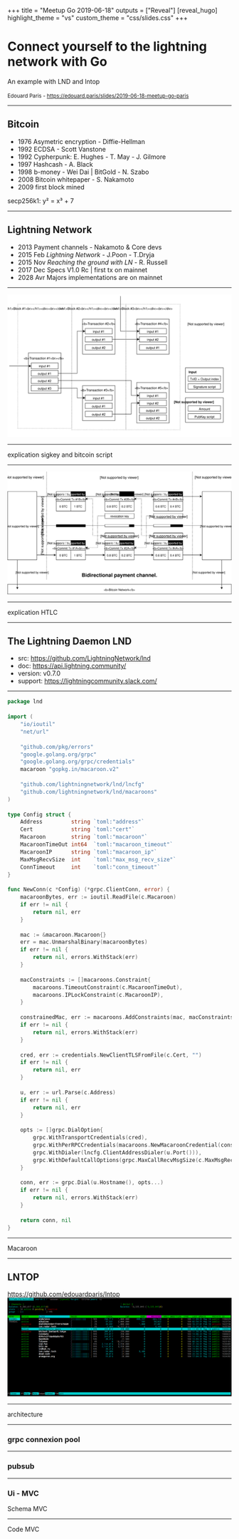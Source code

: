 +++
title = "Meetup Go 2019-06-18"
outputs = ["Reveal"]
[reveal_hugo]
highlight_theme = "vs"
custom_theme = "css/slides.css"
+++

#  Connect yourself to the lightning network with Go

An example with LND and lntop

<small>Edouard Paris - https://edouard.paris/slides/2019-06-18-meetup-go-paris</small>

---

## Bitcoin

* 1976 Asymetric encryption - Diffie-Hellman
* 1992 ECDSA - Scott Vanstone
* 1992 Cypherpunk: E. Hughes - T. May - J. Gilmore
* 1997 Hashcash - A. Black
* 1998 b-money - Wei Dai  | BitGold - N. Szabo
* 2008 Bitcoin whitepaper - S. Nakamoto
* 2009 first block mined


secp256k1: y² = x³ + 7

---

## Lightning Network

* 2013 Payment channels - Nakamoto & Core devs
* 2015 Feb *Lightning Network* - J.Poon - T.Dryja
* 2015 Nov *Reaching the ground with LN* - R. Russell
* 2017 Dec Specs V1.0 Rc | first tx on mainnet
* 2028 Avr Majors implementations are on mainnet

---

![example transactions bitcoin](transac.svg)

---

explication sigkey and bitcoin script

---

![bidirectional-channel](bidirectional-channel.svg)

---

explication HTLC

---

## The Lightning Daemon LND

- src: https://github.com/LightningNetwork/lnd
- doc: https://api.lightning.community/
- version: v0.7.0
- support: https://lightningcommunity.slack.com/

---

```go
package lnd

import (
	"io/ioutil"
	"net/url"

	"github.com/pkg/errors"
	"google.golang.org/grpc"
	"google.golang.org/grpc/credentials"
	macaroon "gopkg.in/macaroon.v2"

	"github.com/lightningnetwork/lnd/lncfg"
	"github.com/lightningnetwork/lnd/macaroons"
)

type Config struct {
	Address         string `toml:"address"`
	Cert            string `toml:"cert"`
	Macaroon        string `toml:"macaroon"`
	MacaroonTimeOut int64  `toml:"macaroon_timeout"`
	MacaroonIP      string `toml:"macaroon_ip"`
	MaxMsgRecvSize  int    `toml:"max_msg_recv_size"`
	ConnTimeout     int    `toml:"conn_timeout"`
}

func NewConn(c *Config) (*grpc.ClientConn, error) {
	macaroonBytes, err := ioutil.ReadFile(c.Macaroon)
	if err != nil {
		return nil, err
	}

	mac := &macaroon.Macaroon{}
	err = mac.UnmarshalBinary(macaroonBytes)
	if err != nil {
		return nil, errors.WithStack(err)
	}

	macConstraints := []macaroons.Constraint{
		macaroons.TimeoutConstraint(c.MacaroonTimeOut),
		macaroons.IPLockConstraint(c.MacaroonIP),
	}

	constrainedMac, err := macaroons.AddConstraints(mac, macConstraints...)
	if err != nil {
		return nil, errors.WithStack(err)
	}

	cred, err := credentials.NewClientTLSFromFile(c.Cert, "")
	if err != nil {
		return nil, err
	}

	u, err := url.Parse(c.Address)
	if err != nil {
		return nil, err
	}

	opts := []grpc.DialOption{
		grpc.WithTransportCredentials(cred),
		grpc.WithPerRPCCredentials(macaroons.NewMacaroonCredential(constrainedMac)),
		grpc.WithDialer(lncfg.ClientAddressDialer(u.Port())),
		grpc.WithDefaultCallOptions(grpc.MaxCallRecvMsgSize(c.MaxMsgRecvSize)),
	}

	conn, err := grpc.Dial(u.Hostname(), opts...)
	if err != nil {
		return nil, errors.WithStack(err)
	}

	return conn, nil
}
```



---

Macaroon

---

## LNTOP

https://github.com/edouardparis/lntop
![lntop-v0.1.0](lntop-v0.1.0.png)

---

architecture


---

### grpc connexion pool


---

### pubsub

---

### Ui - MVC

Schema MVC

---

Code MVC
